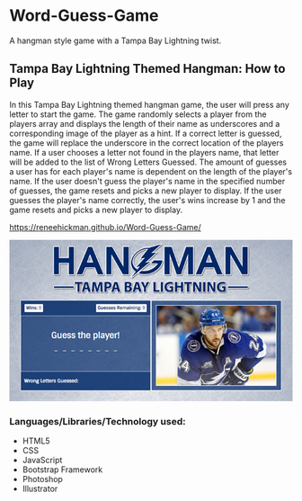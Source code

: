 # Word-Guess-Game

A hangman style game with a Tampa Bay Lightning twist.

## Tampa Bay Lightning Themed Hangman: How to Play

In this Tampa Bay Lightning themed hangman game, the user will press any letter to start the game. The game randomly selects a player from the players array and displays the length of their name as underscores and a corresponding image of the player as a hint. If a correct letter is guessed, the game will replace the underscore in the correct location of the players name. If a user chooses a letter not found in the players name, that letter will be added to the list of Wrong Letters Guessed. The amount of guesses a user has for each player's name is dependent on the length of the player's name. If the user doesn't guess the player's name in the specified number of guesses, the game resets and picks a new player to display. If the user guesses the player's name correctly, the user's wins increase by 1 and the game resets and picks a new player to display.

https://reneehickman.github.io/Word-Guess-Game/

![ScreenShot](/assets/images/screenshot2.png)

### Languages/Libraries/Technology used:
- HTML5
- CSS
- JavaScript
- Bootstrap Framework
- Photoshop
- Illustrator







